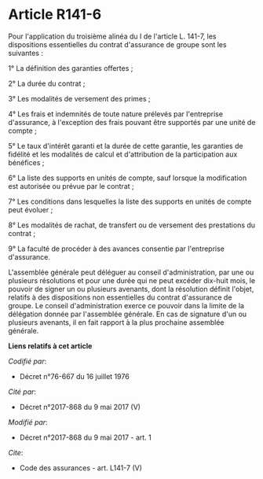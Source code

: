 # Article R141-6

Pour l'application du troisième alinéa du I de l'article L. 141-7, les dispositions essentielles du contrat d'assurance de
groupe sont les suivantes : 

1° La définition des garanties offertes ; 

2° La durée du contrat ; 

3° Les modalités de versement des primes ; 

4° Les frais et indemnités de toute nature prélevés par l'entreprise d'assurance, à l'exception des frais pouvant être
supportés par une unité de compte ; 

5° Le taux d'intérêt garanti et la durée de cette garantie, les garanties de fidélité et les modalités de calcul et
d'attribution de la participation aux bénéfices ; 

6° La liste des supports en unités de compte, sauf lorsque la modification est autorisée ou prévue par le contrat ; 

7° Les conditions dans lesquelles la liste des supports en unités de compte peut évoluer ; 

8° Les modalités de rachat, de transfert ou de versement des prestations du contrat ; 

9° La faculté de procéder à des avances consentie par l'entreprise d'assurance. 

L'assemblée générale peut déléguer au conseil d'administration, par une ou plusieurs résolutions et pour une durée qui ne
peut excéder dix-huit mois, le pouvoir de signer un ou plusieurs avenants, dont la résolution définit l'objet, relatifs à des
dispositions non essentielles du contrat d'assurance de groupe. Le conseil d'administration exerce ce pouvoir dans la limite
de la délégation donnée par l'assemblée générale. En cas de signature d'un ou plusieurs avenants, il en fait rapport à la
plus prochaine assemblée générale.

**Liens relatifs à cet article**

_Codifié par_:

  - Décret n°76-667 du 16 juillet 1976

_Cité par_:

  - Décret n°2017-868 du 9 mai 2017 (V)

_Modifié par_:

  - Décret n°2017-868 du 9 mai 2017 - art. 1

_Cite_:

  - Code des assurances - art. L141-7 (V)
